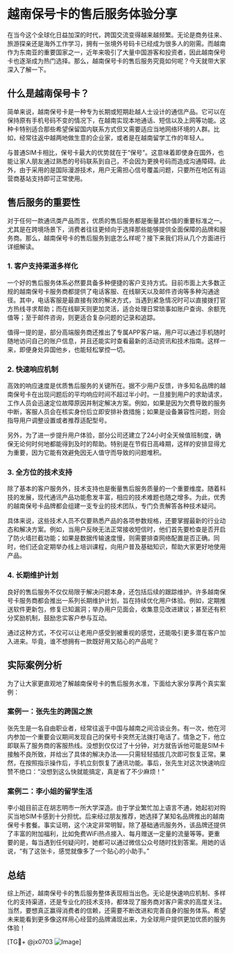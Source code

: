 # 越南保号卡的售后服务体验分享

在当今这个全球化日益加深的时代，跨国交流变得越来越频繁。无论是商务往来、旅游探亲还是海外工作学习，拥有一张境外号码卡已经成为很多人的刚需。而越南作为东南亚的重要国家之一，近年来吸引了大量中国游客和投资者，因此越南保号卡也逐渐成为热门选择。那么，越南保号卡的售后服务究竟如何呢？今天就带大家深入了解一下。

## 什么是越南保号卡？

简单来说，越南保号卡是一种专为长期或短期赴越人士设计的通信产品。它可以在保持原有手机号码不变的情况下，在越南实现本地通话、短信以及上网等功能。这种卡特别适合那些希望保留国内联系方式但又需要适应当地网络环境的人群。比如，经常往返中越两地做生意的企业家，或者是在越南留学工作的年轻人。

与普通SIM卡相比，保号卡最大的优势就在于“保号”。这意味着即使身在国外，也能让家人朋友通过熟悉的号码联系到自己，不会因为更换号码而造成沟通障碍。此外，由于采用的是国际漫游技术，用户无需担心信号覆盖问题，只要所在地区有运营商基站支持即可正常使用。

## 售后服务的重要性

对于任何一款通讯类产品而言，优质的售后服务都是衡量其价值的重要标准之一。尤其是在跨境场景下，消费者往往更倾向于选择那些能够提供全面保障的品牌和服务商。那么，越南保号卡的售后服务到底怎么样呢？接下来我们将从几个方面进行详细解读。

### 1. 客户支持渠道多样化

一个好的售后服务体系必然要具备多种便捷的客户支持方式。目前市面上大多数正规的越南保号卡服务商都提供了电话客服、在线聊天以及邮件咨询等多种沟通途径。其中，电话客服是最直接有效的解决方式，当遇到紧急情况时可以直接拨打官方热线寻求帮助；而在线聊天则更加灵活，适合处理日常琐事如账户查询、余额充值等；至于邮件咨询，则更适合复杂问题的记录和追踪。

值得一提的是，部分高端服务商还推出了专属APP客户端，用户可以通过手机随时随地访问自己的账户信息，并且还能实时查看最新的活动资讯和技术指南。这样一来，即便身处异国他乡，也能轻松掌控一切。

### 2. 快速响应机制

高效的响应速度是优质售后服务的关键所在。据不少用户反馈，许多知名品牌的越南保号卡在出现问题后的平均响应时间不超过半小时。一旦接到用户的求助请求，工作人员会迅速定位故障原因并制定解决方案。例如，如果是因为欠费导致的服务中断，客服人员会在核实身份后立即安排补救措施；如果是设备兼容性问题，则会指导用户调整设置或者推荐适配型号。

另外，为了进一步提升用户体验，部分公司还建立了24小时全天候值班制度，确保无论何时何地都能得到及时的帮助。特别是在节假日高峰期，这样的安排显得尤为重要，因为它能有效避免因无人值守而导致的问题堆积。

### 3. 全方位的技术支持

除了基本的客户服务外，技术支持也是衡量售后服务质量的一个重要维度。随着科技的发展，现代通讯产品功能愈发丰富，相应的技术难题也随之增多。为此，优秀的越南保号卡品牌都会组建一支专业的技术团队，专门负责解答各种技术疑问。

具体来说，这些技术人员不仅要熟悉产品的各项参数规格，还要掌握最新的行业动态和解决方案。例如，当用户反映无法正常接收短信时，他们首先要检查是否开启了防火墙拦截功能；如果是数据传输速度慢，则需要排查网络配置是否正确。同时，他们还会定期举办线上培训课程，向用户普及基础知识，帮助大家更好地使用产品。

### 4. 长期维护计划

良好的售后服务不仅仅局限于解决问题本身，还包括后续的跟踪维护。许多越南保号卡服务商都会推出一系列长期维护计划，旨在持续优化用户体验。例如，定期推送软件更新包，修复已知漏洞；举办用户见面会，收集意见改进建议；甚至还有积分奖励机制，鼓励忠实客户参与互动。

通过这种方式，不仅可以让老用户感受到被重视的感觉，还能吸引更多潜在客户加入进来。毕竟，谁不想拥有一款既好用又贴心的产品呢？

## 实际案例分析

为了让大家更直观地了解越南保号卡的售后服务水准，下面给大家分享两个真实案例：

### 案例一：张先生的跨国之旅

张先生是一名自由职业者，经常往返于中国与越南之间洽谈业务。有一次，他在河内参加一个重要会议期间发现自己的保号卡突然无法拨打电话了。情急之下，他立即联系了服务商的客服热线。没想到仅仅过了十分钟，对方就告诉他可能是SIM卡接触不良所致，并给出了具体的解决办法——只需轻轻插拔几次即可恢复正常。果然，在按照指示操作后，手机立刻恢复了通讯功能。事后，张先生对这次快速响应赞不绝口：“没想到这么快就能搞定，真是省了不少麻烦！”

### 案例二：李小姐的留学生活

李小姐目前正在胡志明市一所大学深造。由于学业繁忙加上语言不通，她起初对购买当地SIM卡感到十分担忧。后来经过朋友推荐，她选择了某知名品牌推出的越南保号卡套餐。事实证明，这个决定非常明智。除了基础通讯服务外，该品牌还提供了丰富的附加福利，比如免费WiFi热点接入、每月赠送一定量的流量等等。更重要的是，每当遇到任何疑问时，她都可以通过微信公众号随时找到答案。用她的话说，“有了这张卡，感觉就像多了一个贴心的小助手。”

## 总结

综上所述，越南保号卡的售后服务整体表现相当出色。无论是快速响应机制、多样化的支持渠道，还是专业化的技术支持，都体现了服务商对客户需求的高度关注。当然，要想真正赢得消费者的信赖，还需要不断改进和完善自身的服务体系。希望未来能看到更多像这样用心经营的品牌涌现出来，为全球用户提供更加优质的服务体验！

[TG💪+ @jx0703 ![Image](https://github.com/user-attachments/assets/dbca1d08-cadb-493c-b0ec-ad6f7a83f270)]